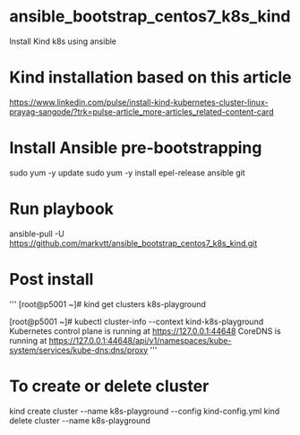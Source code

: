 # ansible_bootstrap_centos7_k8s_kind

Install Kind k8s using ansible

# Kind installation based on this article
https://www.linkedin.com/pulse/install-kind-kubernetes-cluster-linux-prayag-sangode/?trk=pulse-article_more-articles_related-content-card


# Install Ansible pre-bootstrapping
sudo yum -y update
sudo yum -y install epel-release ansible git

# Run playbook
ansible-pull -U https://github.com/markvtt/ansible_bootstrap_centos7_k8s_kind.git

# Post install
'''
[root@p5001 ~]# kind get clusters
k8s-playground

[root@p5001 ~]# kubectl cluster-info --context kind-k8s-playground 
Kubernetes control plane is running at https://127.0.0.1:44648
CoreDNS is running at https://127.0.0.1:44648/api/v1/namespaces/kube-system/services/kube-dns:dns/proxy
'''

# To create or delete cluster
kind create cluster --name k8s-playground --config kind-config.yml
kind delete cluster --name k8s-playground

